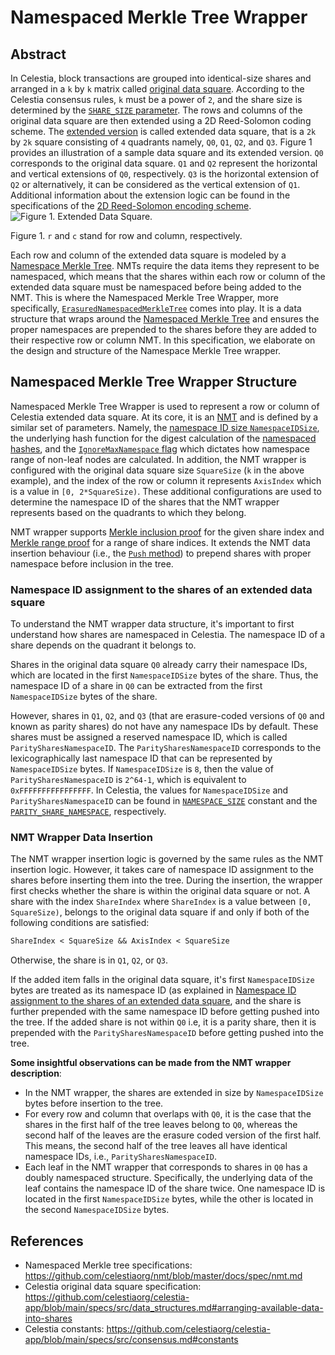 # Namespaced Merkle Tree Wrapper

## Abstract

In Celestia, block transactions are grouped into identical-size shares and arranged in a `k` by `k` matrix called [original data square][originalds-link].
According to the Celestia consensus rules, `k` must be a power of `2`, and the share size is determined by the  [`SHARE_SIZE` parameter][celestia-constants-link].
The rows and columns of the original data square are then extended using a 2D Reed-Solomon coding scheme.
The [extended version][reedsolomon-link] is called extended data square, that is a `2k` by `2k` square consisting of `4` quadrants namely, `Q0`, `Q1`, `Q2`, and `Q3`.
Figure 1 provides an illustration of a sample data square and its extended version.
`Q0` corresponds to the original data square.
`Q1` and `Q2` represent the horizontal and vertical extensions of `Q0`, respectively.
`Q3` is the horizontal extension of `Q2` or alternatively, it can be considered as the vertical extension of `Q1`.
Additional information about the extension logic can be found in the specifications of the [2D Reed-Solomon encoding scheme][reedsolomon-link].
<img src="https://raw.githubusercontent.com/celestiaorg/celestia-app/c09843d07d4c3842753138de96b304b4866e8f5d/specs/src/specs/figures/rs2d_extending.svg" alt="Figure 1. Extended Data Square." style="max-width: 50%; height: auto;">

Figure 1. `r` and `c` stand for row and column, respectively.

Each row and column of the extended data square is modeled by a [Namespace Merkle Tree][nmtlink].
NMTs require the data items they represent to be namespaced, which means that the shares within each row or column of the extended data square must be namespaced before being added to the NMT.
This is where the Namespaced Merkle Tree Wrapper, more specifically, [`ErasuredNamespacedMerkleTree`][nmtwrapper-link] comes into play.
It is a data structure that wraps around the [Namespaced Merkle Tree][nmtlink] and ensures the proper namespaces are prepended to the shares  before they are added to their respective row or column NMT.
In this specification, we elaborate on the design and structure of the Namespace Merkle Tree wrapper.

## Namespaced Merkle Tree Wrapper Structure

Namespaced Merkle Tree Wrapper is used to represent a row or column of Celestia extended data square.
At its core, it is an [NMT][nmtlink] and is defined by a similar set of parameters.
Namely, the [namespace ID size `NamespaceIDSize`][nmt-ds-link],
the underlying hash function for the digest calculation of the [namespaced hashes][nmt-hash-link],
and the [`IgnoreMaxNamespace` flag][nmt-ignoremax-link] which dictates how namespace range of non-leaf nodes are calculated.
In addition, the NMT wrapper is configured with the original data square size `SquareSize` (`k` in the above example), and the index of the row or column it represents `AxisIndex` which is a value in `[0, 2*SquareSize)`.
These additional configurations are used to determine the namespace ID of the shares that the NMT wrapper represents based on the quadrants to which they belong.

NMT wrapper supports [Merkle inclusion proof][nmtlink] for the given share index and [Merkle range proof][nmtlink] for a range of share indices.
It extends the NMT data insertion behaviour (i.e., the [`Push` method][nmt-add-leaves-link]) to prepend shares with proper namespace before inclusion in the tree.

### Namespace ID assignment to the shares of an extended data square

To understand the NMT wrapper data structure, it's important to first understand how shares are namespaced in Celestia.
The namespace ID of a share depends on the quadrant it belongs to.

Shares in the original data square `Q0` already carry their namespace IDs, which are located in the first `NamespaceIDSize` bytes of the share.
Thus, the namespace ID of a share in `Q0` can be extracted from the first `NamespaceIDSize` bytes of the share.

However, shares in `Q1`, `Q2`, and `Q3` (that are erasure-coded versions of `Q0` and known as parity shares) do not have any namespace IDs by default.
These shares must be assigned a reserved namespace ID, which is called `ParitySharesNamespaceID`.
The `ParitySharesNamespaceID` corresponds to the lexicographically last namespace ID that can be represented by `NamespaceIDSize` bytes.
If `NamespaceIDSize` is `8`, then the value of `ParitySharesNamespaceID` is `2^64-1`, which is equivalent to `0xFFFFFFFFFFFFFFFF`.
In Celestia, the values for `NamespaceIDSize` and `ParitySharesNamespaceID` can be found in [`NAMESPACE_SIZE`][celestia-constants-link] constant and the [`PARITY_SHARE_NAMESPACE`][celestia-consensus-link], respectively.

### NMT Wrapper Data Insertion

The NMT wrapper insertion logic is governed by the same rules as the NMT insertion logic.
However, it takes care of namespace ID assignment to the shares before inserting them into the tree.
During the insertion, the wrapper first checks whether the share is within the original data square or not.
A share with the index `ShareIndex` where `ShareIndex` is a value between `[0, SquareSize)`, belongs to the original data square if and only if both of the following conditions are satisfied:

```markdown
ShareIndex < SquareSize && AxisIndex < SquareSize
```

Otherwise, the share is in `Q1`, `Q2`, or `Q3`.

If the added item falls in the original data square, it's first `NamespaceIDSize` bytes are treated as its namespace ID (as explained in [Namespace ID assignment to the shares of an extended data square](#namespace-id-assignment-to-the-shares-of-an-extended-data-square), and the share is further prepended with the same namespace ID before getting pushed into the tree.
If the added share is not within `Q0` i.e, it is a parity share, then it is prepended with the `ParitySharesNamespaceID` before getting pushed into the tree.

**Some insightful observations can be made from the NMT wrapper description**:

- In the NMT wrapper, the shares are extended in size by `NamespaceIDSize` bytes before insertion to the tree.
- For every row and column that overlaps with `Q0`, it is the case that the shares in the first half of the tree leaves  belong to `Q0`, whereas the second half of the leaves are the erasure coded version of the first half.
 This means, the second half of the tree leaves all have identical namespace IDs, i.e., `ParitySharesNamespaceID`.
- Each leaf in the NMT wrapper that corresponds to shares in `Q0` has a doubly namespaced structure.
Specifically, the underlying data of the leaf contains the namespace ID of the share twice.
One namespace ID is located in the first `NamespaceIDSize` bytes, while the other is located in the second `NamespaceIDSize` bytes.

## References

- Namespaced Merkle tree specifications: <https://github.com/celestiaorg/nmt/blob/master/docs/spec/nmt.md>
- Celestia original data square specification: <https://github.com/celestiaorg/celestia-app/blob/main/specs/src/data_structures.md#arranging-available-data-into-shares>
- Celestia constants: <https://github.com/celestiaorg/celestia-app/blob/main/specs/src/consensus.md#constants>

[nmtlink]: https://github.com/celestiaorg/nmt/blob/master/docs/spec/nmt.md
[nmtwrapper-link]: https://github.com/celestiaorg/celestia-app/blob/main/pkg/wrapper/nmt_wrapper.go
[nmt-ds-link]:  https://github.com/celestiaorg/nmt/blob/master/docs/spec/nmt.md#nmt-data-structure
[nmt-hash-link]: https://github.com/celestiaorg/nmt/blob/master/docs/spec/nmt.md#namespaced-hash
[nmt-ignoremax-link]: https://github.com/celestiaorg/nmt/blob/master/docs/spec/nmt.md#ignore-max-namespace
[nmt-add-leaves-link]: https://github.com/celestiaorg/nmt/blob/master/docs/spec/nmt.md#add-leaves
[celestia-constants-link]: https://github.com/celestiaorg/celestia-app/blob/c09843d07d4c3842753138de96b304b4866e8f5d/specs/src/specs/consensus.md#constants
[celestia-consensus-link]: https://github.com/celestiaorg/celestia-app/blob/c09843d07d4c3842753138de96b304b4866e8f5d/specs/src/specs/consensus.md#reserved-namespace-ids
[reedsolomon-link]: https://github.com/celestiaorg/celestia-app/blob/c09843d07d4c3842753138de96b304b4866e8f5d/specs/src/specs/data_structures.md#2d-reed-solomon-encoding-scheme
[originalds-link]: https://github.com/celestiaorg/celestia-app/blob/c09843d07d4c3842753138de96b304b4866e8f5d/specs/src/specs/data_structures.md?plain=1#L494
